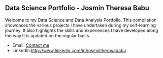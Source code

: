 ## Data Science Portfolio - Josmin Theresa Babu
Welcome to my Data Science and Data Analysis Portfolio. This compilation showcases the various projects I have undertaken during my self-learning journey. It also highlights the skills and experiences I have developed along the way.It is updated on the regular basis.

* Email: [Contact me](mailto:josmintheresa98@gmail.com)
* LinkedIn:http://www.linkedin.com/in/josmintherasababu



